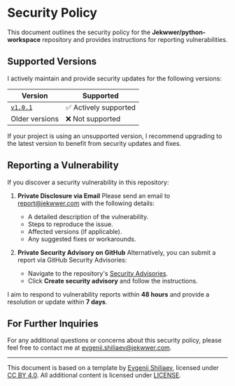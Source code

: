# Security Policy

This document outlines the security policy for the **Jekwwer/python-workspace** repository and provides instructions for
reporting vulnerabilities.

## Supported Versions

I actively maintain and provide security updates for the following versions:

| Version            | Supported             |
| ------------------ | --------------------- |
| [`v1.0.1`][v1.0.1] | ✅ Actively supported |
| Older versions     | ❌ Not supported      |

If your project is using an unsupported version, I recommend upgrading to the latest version to benefit from security
updates and fixes.

## Reporting a Vulnerability

If you discover a security vulnerability in this repository:

1. **Private Disclosure via Email** Please send an email to [report@jekwwer.com][report@jekwwer.com] with the following
   details:

   - A detailed description of the vulnerability.
   - Steps to reproduce the issue.
   - Affected versions (if applicable).
   - Any suggested fixes or workarounds.

2. **Private Security Advisory on GitHub** Alternatively, you can submit a report via GitHub Security Advisories:
   - Navigate to the repository's [Security Advisories][security-advisories].
   - Click **Create security advisory** and follow the instructions.

I aim to respond to vulnerability reports within **48 hours** and provide a resolution or update within **7 days**.

## For Further Inquiries

For any additional questions or concerns about this security policy, please feel free to contact me at
[evgenii.shiliaev@jekwwer.com][evgenii.shiliaev@jekwwer.com].

---

This document is based on a template by [Evgenii Shiliaev][evgenii-shiliaev-github], licensed under [CC BY
4.0][jekwwer-markdown-docs-kit-license]. All additional content is licensed under [LICENSE][LICENSE].

[LICENSE]: LICENSE
[evgenii-shiliaev-github]: https://github.com/Jekwwer
[evgenii.shiliaev@jekwwer.com]: mailto:evgenii.shiliaev@jekwwer.com
[jekwwer-markdown-docs-kit-license]: https://github.com/Jekwwer/markdown-docs-kit/blob/main/LICENSE
[report@jekwwer.com]: mailto:report@jekwwer.com
[security-advisories]: https://github.com/Jekwwer/python-workspace/security/advisories
[v1.0.1]: https://github.com/Jekwwer/python-workspace/tree/v1.0.1
